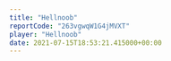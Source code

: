 ```yaml
---
title: "Hellnoob"
reportCode: "263vgwqW1G4jMVXT"
player: "Hellnoob"
date: 2021-07-15T18:53:21.415000+00:00
---
```


